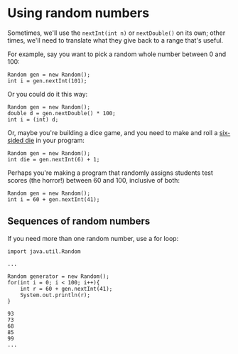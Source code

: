 # Using random numbers
Sometimes, we'll use the `nextInt(int n)` or `nextDouble()` on its own; other times, we'll need to translate what they give back to a range that's useful.

For example, say you want to pick a random whole number between 0 and 100:

    Random gen = new Random();
    int i = gen.nextInt(101);

Or you could do it this way:

    Random gen = new Random();
    double d = gen.nextDouble() * 100;
    int i = (int) d;

Or, maybe you're building a dice game, and you need to make and roll a [six-sided die](http://en.wikipedia.org/wiki/Dice) in your program:

    Random gen = new Random();
    int die = gen.nextInt(6) + 1;

Perhaps you're making a program that randomly assigns students test scores (the horror!) between 60 and 100, inclusive of both:

    Random gen = new Random();
    int i = 60 + gen.nextInt(41);

## Sequences of random numbers
If you need more than one random number, use a <word data-key="for">for loop</word>:

    import java.util.Random

    ...

    Random generator = new Random();
    for(int i = 0; i < 100; i++){
    	int r = 60 + gen.nextInt(41);
    	System.out.println(r);
    }

    93
    73
    68
    85
    99
    ...
